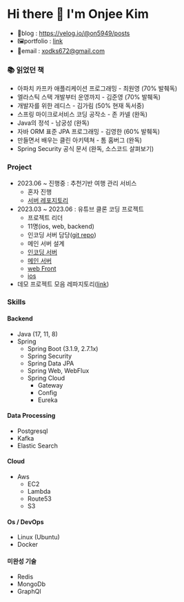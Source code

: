 # Hi there 👋 I'm Onjee Kim
- 📑blog : https://velog.io/@on5949/posts
- 🖼️portfolio :  [link](https://ubiquitous-scooter-826.notion.site/Onjee-Kim-6130bb159d1b4024a5a30b471bee89b1?pvs=4)
- 📨email :  xodks672@gmail.com

### 📚 읽었던 책

- 아파치 카프카 애플리케이션 프로그래밍 - 최원영 (70% 발췌독)
- 엘라스틱 스택 개발부터 운영까지 - 김준영 (70% 발췌독)
- 개발자를 위한 레디스 - 김가림 (50% 현재 독서중)
- 스프링 마이크로서비스 코딩 공작소 - 존 카넬 (완독)
- Java의 정석 - 남궁성 (완독)
- 자바 ORM 표준 JPA 프로그래밍 - 김영한 (60% 발췌독)
- 만들면서 배우는 클린 아키텍쳐 - 톰 홈버그 (완독)
- Spring Security 공식 문서 (완독, 소스코드 살펴보기)

### Project
- 2023.06 ~ 진행중 : 추천기반 여행 관리 서비스
  - 혼자 진행
  - [서버 레포지토리](https://github.com/onjik/Managed-Travel-Service)
- 2023.03 ~ 2023.06 : 유튜브 클론 코딩 프로젝트
  - 프로젝트 리더
  - 11명(ios, web, backend)
  - 인코딩 서버 담당([git repo](https://github.com/onjik/LAGACY-webflux-hls-video-streaming-server))
  - 메인 서버 설계
  - [인코딩 서버](https://github.com/onjik/LAGACY-webflux-hls-video-streaming-server)
  - [메인 서버](https://github.com/semtleWebGroup/youtube-clone-Backend)
  - [web Front](https://github.com/semtleWebGroup/youtube-clone-Frontend-web)
  - [ios](https://github.com/semtleWebGroup/youtube-clone-Frotend-iOS)
- 데모 프로젝트 모음 레파지토리([link](https://github.com/onjik/tech-practice-demos))


### Skills
#### Backend
- Java (17, 11, 8)
- Spring
    - Spring Boot (3.1.9, 2.7.1x)
    - Spring Security
    - Spring Data JPA
    - Spring Web, WebFlux
    - Spring Cloud
        - Gateway
        - Config
        - Eureka

#### Data Processing
- Postgresql
- Kafka
- Elastic Search

#### Cloud
- Aws
    - EC2
    - Lambda
    - Route53
    - S3

#### Os / DevOps
- Linux (Ubuntu)
- Docker

#### 미완성 기술
- Redis
- MongoDb
- GraphQl
